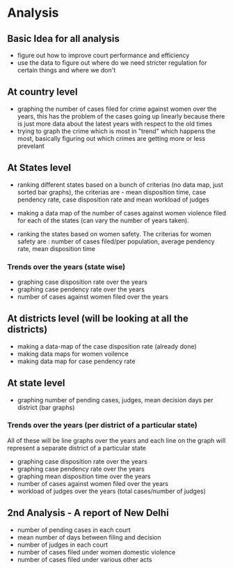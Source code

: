 # Analysis

## Basic Idea for all analysis
- figure out how to improve court performance and efficiency
- use the data to figure out where do we need stricter regulation for
certain things and where we don't

## At country level
- graphing the number of cases filed for crime against women over the
years, this has the problem of the cases going up linearly because
there is just more data about the latest years with respect to the old
times
- trying to graph the crime which is most in "trend" which happens the
most, basically figuring out which crimes are getting more or less
prevelant

## At States level
- ranking different states based on a bunch of criterias (no data map, just
sorted bar graphs), the criterias are - mean disposition time, case
pendency rate, case disposition rate and mean workload of judges

- making a data map of the number of cases against women violence filed for
each of the states (can vary the number of years taken).

- ranking the states based on women safety. The criterias for women safety
are : number of cases filed/per population, average pendency rate,
mean disposition time

### Trends over the years (state wise)
- graphing case disposition rate over the years
- graphing case pendency rate over the years
- number of cases against women filed over the years

## At districts level (will be looking at all the districts)
- making a data-map of the case disposition rate (already done)
- making data maps for women voilence
- making data map for case pendency rate

## At state level
- graphing number of pending cases, judges, mean decision days per district
(bar graphs)

### Trends over the years (per district of a particular state)
All of these will be line graphs over the years and each line on the graph
will represent a separate district of a particular state
- graphing case disposition rate over the years
- graphing case pendency rate over the years
- graphing mean disposition time over the years
- number of cases against women filed over the years
- workload of judges over the years (total cases/number of judges)

## 2nd Analysis - A report of New Delhi
- number of pending cases in each court
- mean number of days between filing and decision
- number of judges in each court
- number of cases filed under women domestic violence
- number of cases filed under various other acts
